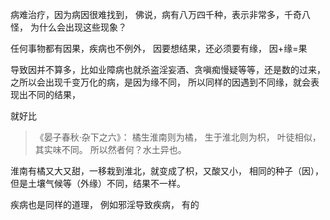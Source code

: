 病难治疗，因为病因很难找到，
佛说，病有八万四千种，表示非常多，千奇八怪，
为什么会出现这些现象？

任何事物都有因果，疾病也不例外，
因要想结果，还必须要有缘，
因+缘=果

导致因并不算多，比如业障病也就杀盗淫妄酒、贪嗔痴慢疑等等，还是数的过来，
之所以会出现千变万化的病，是因为缘不同，
所以同样的因遇到不同缘，就会表现出不同的结果，

就好比
> 《晏子春秋·杂下之六》：
> 橘生淮南则为橘，
> 生于淮北则为枳，
> 叶徒相似，其实味不同。
> 所以然者何？水土异也。

淮南有橘又大又甜，一移栽到淮北，就变成了枳，又酸又小，
相同的种子（因），但是土壤气候等（外缘）不同，结果不一样。

疾病也是同样的道理，
例如邪淫导致疾病，
有的
